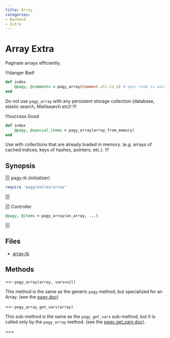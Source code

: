```yaml
---
title: Array
categories:
- Backend
- Extra
---
```


# Array Extra

Paginate arrays efficiently.

!!!danger Bad!
```rb
def index 
    @pagy, @comments = pagy_array(Comment.all.to_a) # your code is wasting memory!
end
```
Do not use `pagy_array` with any persistent storage collection (database, elastic search, Meilisearch etc)!
!!!


!!!success Good
```rb
def index 
    @pagy, @special_items = pagy_array(array_from_memory) 
end
```
Use with collections that are already loaded in memory. (e.g. arrays of cached indices, keys of hashes, pointers, etc.).
!!!

## Synopsis

||| pagy.rb (initializer)
```ruby
require 'pagy/extras/array'
```
|||

||| Controller
```ruby
@pagy, @items = pagy_array(an_array, ...)
```
|||

## Files

- [array.rb](https://github.com/ddnexus/pagy/blob/master/lib/pagy/extras/array.rb)

## Methods

==- `pagy_array(array, vars=nil)`

This method is the same as the generic `pagy` method, but specialized for an Array. (see the [pagy doc](/docs/api/backend.md#pagy-collection-vars-nil))

==- `pagy_array_get_vars(array)`

This sub-method is the same as the `pagy_get_vars` sub-method, but it is called only by the `pagy_array` method. (see the [pagy_get_vars doc](/docs/api/backend.md#pagy-get-vars-collection-vars)).

===
